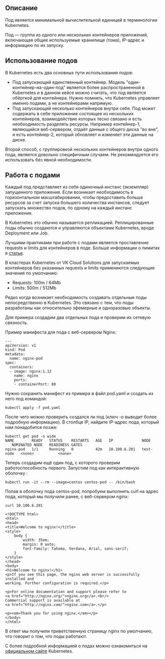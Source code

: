 Описание
--------

Под является минимальной вычислительной единицей в терминологии Kubernetes.

Под — группа из одного или нескольких контейнеров приложений, включающая общие используемые хранилище (тома), IP-адрес и информацию по их запуску.

Использование подов
-------------------

В Kubernetes есть два основных пути использования подов:

*   Под запускающий единственный контейнер. Модель "один-контейнер-на-один-под" является более распространенной в Kubernetes и в данном кейсе можно считать, что под является обёрткой для контейнера. Нужно помнить, что Kubernetes управляет именно подами, а не контейнерами напрямую. 
*   Под запускающий несколько контейнеров внутри себя. Под может содержать в себе приложение состоящее из нескольких контейнеров, взаимодействие которых тесно связано и есть необходимость разделять ресурсы. Например контейнер-1, являющийся веб-сервером, отдаёт данные с общего диска "во вне", и есть контейнер-2, который обновляет и изменяет эти данные на диске. 

Второй способ, с группировкой нескольких контейнеров внутри одного пода, является довольно специфичным случаем. Не рекомендуется его использовать без явной необходимости.  

Работа с подами
---------------

Каждый под представляет из себя одиночный инстанс (экземпляр) запущенного приложения. Если возникает необходимость в горизонтальном масштабировании, чтобы предоставить больше ресурсов за счет запуска большего количества инстансов, следует запускать множество подов, по одному на каждый инстанс приложения.

В Kubernetes это обычно называется репликацией. Реплицированные поды обычно создаются и управляются объектами Kubernetes, вроде Deployment или Job.

Лучшими практиками при работе с подами является проставление requests и limits для контейнеров в поде. Больше информации о лимитах в [статье](https://mcs.mail.ru/docs/ru/base/k8s/k8s-node-groups/limits-and-requests).

<info>
В кластерах Kubernetes от VK Cloud Solutions для запускаемых контейнеров без указанных requests и limits применяются следующие значения по умолчанию:

- Requests: 100m / 64Mb
- Limits: 500m / 512Mb
</info>

Редко когда возникает необходимость создавать отдельные поды непосредственно в Kubernetes. Это связано с тем, что поды разработаны как относительно эфемерные и одноразовые объекты.  

Для примера создадим два отдельных пода и проверим их сетевую связность. 

Пример манифеста для пода с веб-сервером Nginx: 

```
---
apiVersion: v1
kind: Pod
metadata:
  name: nginx-pod
spec:
  containers:
  - image: nginx:1.12
    name: nginx
    ports:
    - containerPort: 80
```

Нужно сохранить манифест из примера в файл pod.yaml и создать из него под командой:

```
kubectl apply -f pod.yaml
```

После чего можно проверить создался ли под (ключ *-o* выводит более подробную информацию). В столбце IP, найдите IP-адрес пода, который нам понадобится позже:

```
kubectl get pod -o wide
NAME        READY   STATUS    RESTARTS   AGE   IP             NODE        NOMINATED NODE   READINESS GATES
nginx-pod   1/1     Running   0          42m   10.100.6.201   test-node   <none>           <none>
```

Теперь создадим ещё один под, с которого проверим работоспособность первого. Запустим под как интерактивную оболочку :

```
kubectl run -it --rm --image=centos centos-pod -- /bin/bash
```

Попав в оболочку пода centos-pod, попробуем выполнить curl на адрес пода, который мы получили ранее, с веб-сервером nginx:

```
curl 10.100.6.201
```
```
<!DOCTYPE html>
<html>
<head>
<title>Welcome to nginx!</title>
<style>
    body {
        width: 35em;
        margin: 0 auto;
        font-family: Tahoma, Verdana, Arial, sans-serif;
    }
</style>
</head>
<body>
<h1>Welcome to nginx!</h1>
<p>If you see this page, the nginx web server is successfully installed and
working. Further configuration is required.</p>

<p>For online documentation and support please refer to
<a href="http://nginx.org/">nginx.org</a>.<br/>
Commercial support is available at
<a href="http://nginx.com/">nginx.com</a>.</p>

<p><em>Thank you for using nginx.</em></p>
</body>
</html>
```

В ответ мы получили приветственную страницу nginx по умолчанию, что говорит о том, что поды работают. 

С более подробной информацией о подах можно ознакомиться на [официальном сайте](https://kubernetes.io/docs/concepts/workloads/pods/) Kubernetes.